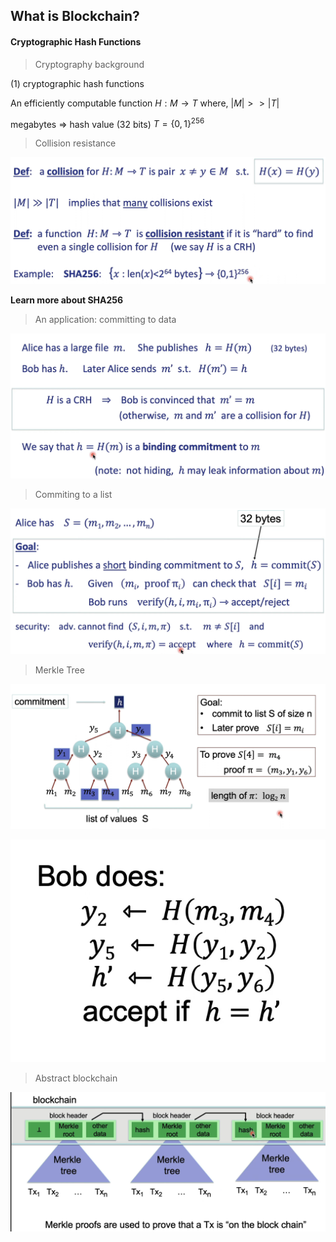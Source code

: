 ## What is Blockchain?

#### Cryptographic Hash Functions

> Cryptography background

(1) cryptographic hash functions

An efficiently computable function $H : M \to T$
where, $|M| >> |T|$

megabytes => hash value (32 bits)  $T = \{ 0, 1 \}^{256}$

> Collision resistance

![alt text](image-1.png)

**Learn more about SHA256**

> An application: committing to data

![alt text](image-2.png)

> Commiting to a list

![alt text](image-3.png)

> Merkle Tree

![alt text](image-4.png)

![alt text](image-5.png)

> Abstract blockchain

![alt text](image-6.png)

